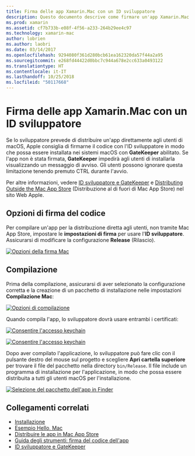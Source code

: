 ```yaml
---
title: Firma delle app Xamarin.Mac con un ID sviluppatore
description: Questo documento descrive come firmare un'app Xamarin.Mac con un ID sviluppatore in modo da poterla distribuire al di fuori di Mac App Store. Vengono illustrate le opzioni di firma del codice e la compilazione.
ms.prod: xamarin
ms.assetid: cf7b733b-e08f-4f56-a233-264b29ee4c97
ms.technology: xamarin-mac
author: lobrien
ms.author: laobri
ms.date: 03/14/2017
ms.openlocfilehash: 9294080f361d280bcb61ea162320da57f44a2a95
ms.sourcegitcommit: e268fd44422d0bbc7c944a678e2cc633a0493122
ms.translationtype: HT
ms.contentlocale: it-IT
ms.lasthandoff: 10/25/2018
ms.locfileid: "50117668"
---
```

# <a name="signing-xamarinmac-apps-with-a-developer-id"></a>Firma delle app Xamarin.Mac con un ID sviluppatore

Se lo sviluppatore prevede di distribuire un'app direttamente agli utenti di macOS, Apple consiglia di firmarne il codice con l'ID sviluppatore in modo che possa essere installata nei sistemi macOS con **GateKeeper** abilitato. Se l'app non è stata firmata, **GateKeeper** impedirà agli utenti di installarla visualizzando un messaggio di avviso. Gli utenti possono ignorare questa limitazione tenendo premuto CTRL durante l'avvio.

Per altre informazioni, vedere [ID sviluppatore e GateKeeper](https://developer.apple.com/resources/developer-id/) e [Distributing Outside the Mac App Store](https://developer.apple.com/library/content/documentation/IDEs/Conceptual/AppDistributionGuide/Introduction/Introduction.html) (Distribuzione al di fuori di Mac App Store) nel sito Web Apple.

## <a name="code-signing-options"></a>Opzioni di firma del codice

Per compilare un'app per la distribuzione diretta agli utenti, non tramite Mac App Store, impostare le **impostazioni di firma** per usare l'**ID sviluppatore**. Assicurarsi di modificare la configurazione **Release** (Rilascio).

 [![](signing-images/config02.png "Opzioni della firma Mac")](signing-images/config02.png#lightbox)


## <a name="build"></a>Compilazione

Prima della compilazione, assicurarsi di aver selezionato la configurazione corretta e la creazione di un pacchetto di installazione nelle impostazioni **Compilazione Mac**:

[![](signing-images/config03.png "Opzioni di compilazione")](signing-images/config03.png#lightbox)

Quando compila l'app, lo sviluppatore dovrà usare entrambi i certificati:

 [![](signing-images/image57.png "Consentire l'accesso keychain")](signing-images/image57.png#lightbox)

 [![](signing-images/image58.png "Consentire l'accesso keychain")](signing-images/image58.png#lightbox)

Dopo aver compilato l'applicazione, lo sviluppatore può fare clic con il pulsante destro del mouse sul progetto e scegliere **Apri cartella superiore** per trovare il file del pacchetto nella directory `bin/Release`. Il file include un programma di installazione per l'applicazione, in modo che possa essere distribuita a tutti gli utenti macOS per l'installazione.

 [![](signing-images/image59.png "Selezione del pacchetto dell'app in Finder")](signing-images/image59.png#lightbox)

## <a name="related-links"></a>Collegamenti correlati

- [Installazione](~//mac/get-started/installation.md)
- [Esempio Hello, Mac](~//mac/get-started/hello-mac.md)
- [Distribuire le app in Mac App Store](https://developer.apple.com/devcenter/mac/checklist/)
- [Guida degli strumenti: firma del codice dell'app](https://developer.apple.com/library/mac/#documentation/ToolsLanguages/Conceptual/OSXWorkflowGuide/CodeSigning/CodeSigning.html)
- [ID sviluppatore e GateKeeper](https://developer.apple.com/resources/developer-id/)
